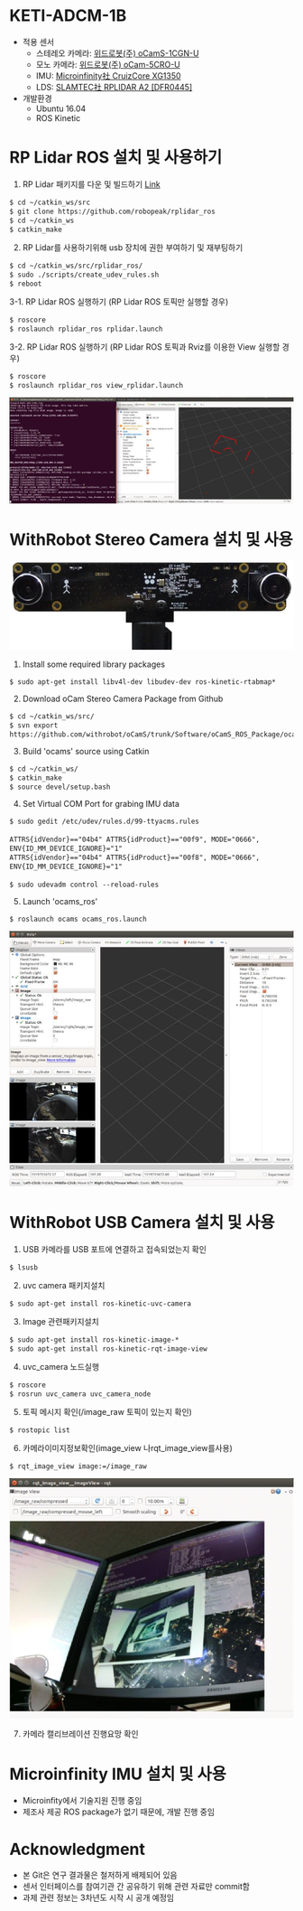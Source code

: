 # KETI-ADCM-1B
- 적용 센서
	- 스테레오 카메라: [위드로봇(주) oCamS-1CGN-U](http://www.devicemart.co.kr/1342047)
	- 모노 카메라: [위드로봇(주) oCam-5CRO-U](http://www.devicemart.co.kr/1312029)
	- IMU: [Microinfinity社 CruizCore XG1350](http://www.minfinity.com/page.php?Main=1&sub=1&tab=4)
	- LDS: [SLAMTEC社 RPLIDAR A2 [DFR0445]](http://www.devicemart.co.kr/1312730)
- 개발환경
	- Ubuntu 16.04
	- ROS Kinetic

	
# RP Lidar ROS 설치 및 사용하기

1. RP Lidar 패키지를 다운 및 빌드하기 [Link](https://github.com/robopeak/rplidar_ros)
```
$ cd ~/catkin_ws/src
$ git clone https://github.com/robopeak/rplidar_ros
$ cd ~/catkin_ws
$ catkin_make
```

2. RP Lidar를 사용하기위해 usb 장치에 권한 부여하기 및 재부팅하기
```
$ cd ~/catkin_ws/src/rplidar_ros/
$ sudo ./scripts/create_udev_rules.sh
$ reboot
```

3-1. RP Lidar ROS 실행하기 (RP Lidar ROS 토픽만 실행할 경우)
```
$ roscore
$ roslaunch rplidar_ros rplidar.launch
```

3-2. RP Lidar ROS 실행하기 (RP Lidar ROS 토픽과 Rviz를 이용한 View 실행할 경우)
```
$ roscore
$ roslaunch rplidar_ros view_rplidar.launch
```

![rplidar_ros_rviz](README_img/rplidar.png)


# WithRobot Stereo Camera 설치 및 사용

![ocam_stereo](README_img/stereo_camera_1.png)

1. Install some required library packages
```
$ sudo apt-get install libv4l-dev libudev-dev ros-kinetic-rtabmap*
```

2. Download oCam Stereo Camera Package from Github
```
$ cd ~/catkin_ws/src/
$ svn export https://github.com/withrobot/oCamS/trunk/Software/oCamS_ROS_Package/ocams
```

3. Build 'ocams' source using Catkin
```
$ cd ~/catkin_ws/
$ catkin_make
$ source devel/setup.bash
```

4. Set Virtual COM Port for grabing IMU data
```
$ sudo gedit /etc/udev/rules.d/99-ttyacms.rules

ATTRS{idVendor}=="04b4" ATTRS{idProduct}=="00f9", MODE="0666",
ENV{ID_MM_DEVICE_IGNORE}="1"
ATTRS{idVendor}=="04b4" ATTRS{idProduct}=="00f8", MODE="0666",
ENV{ID_MM_DEVICE_IGNORE}="1"

$ sudo udevadm control --reload-rules
```

5. Launch 'ocams_ros'
```
$ roslaunch ocams ocams_ros.launch
```

![rqt_viz_ocam_stereo](README_img/stereo_camera_2.png)


# WithRobot USB Camera 설치 및 사용

1. USB 카메라를 USB 포트에 연결하고 접속되었는지 확인
```
$ lsusb
```

2. uvc camera 패키지설치
```
$ sudo apt-get install ros-kinetic-uvc-camera
```

3. Image 관련패키지설치
```
$ sudo apt-get install ros-kinetic-image-*
$ sudo apt-get install ros-kinetic-rqt-image-view
```

4. uvc_camera 노드실행
```
$ roscore
$ rosrun uvc_camera uvc_camera_node
```

5. 토픽 메시지 확인(/image_raw 토픽이 있는지 확인)
```
$ rostopic list
```

6. 카메라이미지정보확인(image_view 나rqt_image_view를사용)
```
$ rqt_image_view image:=/image_raw
```
![rqt_image_view](README_img/mono_camera.png)

7. 카메라 캘리브레이션 진행요망 확인


# Microinfinity IMU 설치 및 사용
- Microinfity에서 기술지원 진행 중임
- 제조사 제공 ROS package가 없기 때문에, 개발 진행 중임


# Acknowledgment
- 본 Git은 연구 결과물은 철저하게 배제되어 있음
- 센서 인터페이스를 참여기관 간 공유하기 위해 관련 자료만 commit함
- 과제 관련 정보는 3차년도 시작 시 공개 예정임